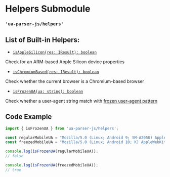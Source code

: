 # Helpers Submodule

### `'ua-parser-js/helpers'`

## List of Built-in Helpers:

- [`isAppleSilicon(res: IResult): boolean`](/api/submodules/helpers/is-apple-silicon)

Check for an ARM-based Apple Silicon device properties

- [`isChromiumBased(res: IResult): boolean`](/api/submodules/helpers/is-chromium-based)

Check whether the current browser is a Chromium-based browser

- [`isFrozenUA(ua: string): boolean`](/api/submodules/helpers/is-frozen-ua)

Check whether a user-agent string match with [frozen user-agent pattern](https://www.chromium.org/updates/ua-reduction/)

## Code Example

```js
import { isFrozenUA } from 'ua-parser-js/helpers';

const regularMobileUA = "Mozilla/5.0 (Linux; Android 9; SM-A205U) AppleWebKit/537.36 (KHTML, like Gecko) Chrome/93.0.1234.56 Mobile Safari/537.36";
const freezedMobileUA = "Mozilla/5.0 (Linux; Android 10; K) AppleWebKit/537.36 (KHTML, like Gecko) Chrome/93.0.0.0 Mobile Safari/537.36";

console.log(isFrozenUA(regularMobileUA));
// false

console.log(isFrozenUA(freezedMobileUA));
// true
```
